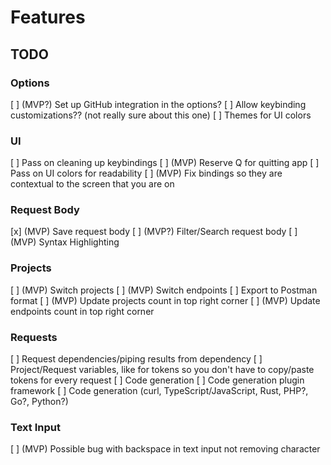 # Features

## TODO

### Options
[ ] (MVP?) Set up GitHub integration in the options?
[ ] Allow keybinding customizations?? (not really sure about this one)
[ ] Themes for UI colors

### UI
[ ] Pass on cleaning up keybindings
[ ] (MVP) Reserve Q for quitting app
[ ] Pass on UI colors for readability
[ ] (MVP) Fix bindings so they are contextual to the screen that you are on

### Request Body
[x] (MVP) Save request body
[ ] (MVP?) Filter/Search request body
[ ] (MVP) Syntax Highlighting

### Projects
[ ] (MVP) Switch projects
[ ] (MVP) Switch endpoints
[ ] Export to Postman format
[ ] (MVP) Update projects count in top right corner
[ ] (MVP) Update endpoints count in top right corner

### Requests
[ ] Request dependencies/piping results from dependency
[ ] Project/Request variables, like for tokens so you don't have to copy/paste tokens for every request
[ ] Code generation
[ ] Code generation plugin framework
[ ] Code generation (curl, TypeScript/JavaScript, Rust, PHP?, Go?, Python?)

### Text Input
[ ] (MVP) Possible bug with backspace in text input not removing character
